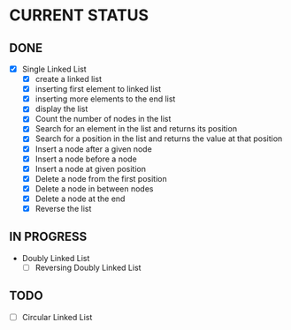 # **CURRENT STATUS**

## __DONE__
- [x] Single Linked List
    - [x] create a linked list
    - [x] inserting first element to linked list
    - [x] inserting more elements to the end list
    - [x] display the list
    - [x] Count the number of nodes in the list
    - [x] Search for an element in the list and returns its position
    - [x] Search for a position in the list and returns the value at that position
    - [x] Insert a node after a given node
    - [x] Insert a node before a node
    - [x] Insert a node at given position
    - [x] Delete a node from the first position
    - [x] Delete a node in between nodes
    - [x] Delete a node at the end
    - [x] Reverse the list

## __IN PROGRESS__
- Doubly Linked List
    - [ ] Reversing Doubly Linked List

## __TODO__
- [ ] Circular Linked List